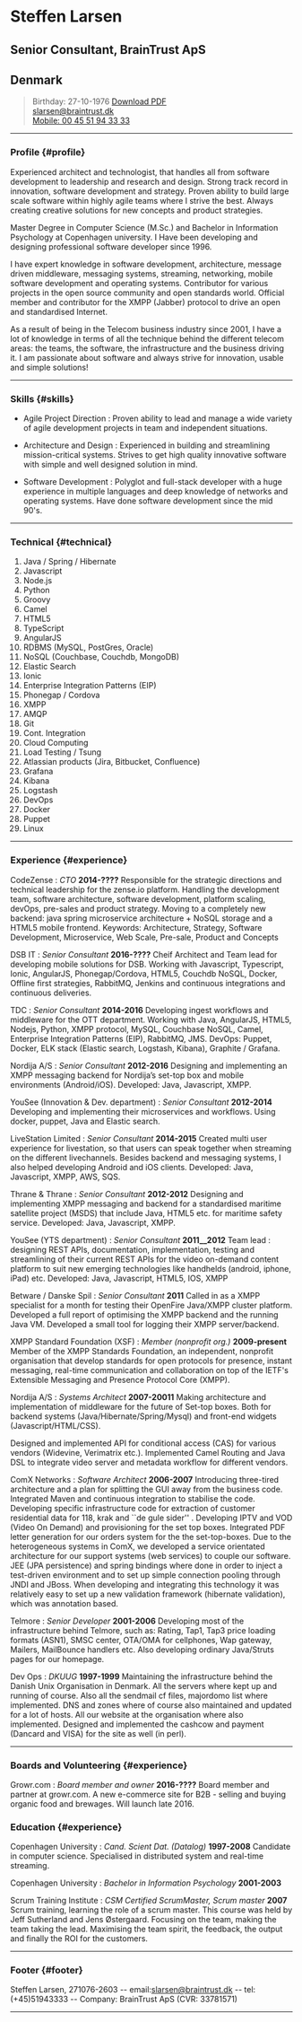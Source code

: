 # Steffen Larsen
## Senior Consultant, BrainTrust ApS
## Denmark

> Birthday: 27-10-1976
> [Download PDF](resume.pdf)  
> [slarsen@braintrust.dk](slarsen@braintrust.dk)  
> [Mobile: 00 45 51 94 33 33](tel:004551943333)

------

### Profile {#profile}

Experienced architect and technologist, that handles all from software development to leadership and research and design. 
Strong track record in innovation, software development and strategy. Proven ability to build large scale software within highly agile teams where I strive the best. Always creating creative solutions for new concepts and product strategies.

Master Degree in Computer Science (M.Sc.) and Bachelor in Information Psychology at Copenhagen university. I Have been developing and designing professional software developer since 1996.

I have expert knowledge in software development, architecture, message driven middleware, messaging systems, streaming, networking, mobile software development and operating systems. Contributor for various projects in the open source community and open standards world. Official member and contributor for the XMPP (Jabber) protocol to drive an open and standardised Internet.

As a result of being in the Telecom business industry since 2001, I have a lot of knowledge in terms of all the technique behind the different telecom areas: the teams, the software, the infrastructure and the business driving it. I am passionate about software and always strive for innovation, usable and simple solutions!


------

### Skills {#skills}


* Agile Project Direction
  : Proven ability to lead and manage a wide variety of agile development projects in team and independent situations.

* Architecture and Design
  : Experienced in building and streamlining mission-critical systems. Strives to get high quality innovative software with simple and well designed solution in mind.
  
* Software Development
  : Polyglot and full-stack developer with a huge experience in multiple languages and deep knowledge of networks and operating systems. Have done software development since the mid 90's.



-------

### Technical {#technical}

1. Java / Spring / Hibernate
1. Javascript
3. Node.js
4. Python
5. Groovy
5. Camel
1. HTML5
2. TypeScript
2. AngularJS
2. RDBMS (MySQL, PostGres, Oracle)
3. NoSQL (Couchbase, Couchdb, MongoDB)
4. Elastic Search
1. Ionic
2. Enterprise Integration Patterns (EIP)
2. Phonegap / Cordova
1. XMPP
2. AMQP
1. Git
2. Cont. Integration
3. Cloud Computing
4. Load Testing / Tsung
5. Atlassian products (Jira, Bitbucket, Confluence)
3. Grafana 
4. Kibana
4. Logstash
1. DevOps
2. Docker
3. Puppet
1. Linux

------

### Experience {#experience}

CodeZense
: *CTO*
  __2014-????__
	Responsible for the strategic directions and technical leadership for the zense.io platform. 
Handling the development team, software architecture, software development, platform scaling, devOps, pre-sales and product strategy. Moving to a completely new backend: java spring microservice architecture + NoSQL storage and a HTML5 mobile frontend.
Keywords: Architecture, Strategy, Software Development, Microservice, Web Scale, Pre-sale, Product and Concepts

DSB IT
: *Senior Consultant*
  __2016-????__
Cheif Architect and Team lead for developing mobile solutions for DSB.
Working with Javascript, Typescript, Ionic, AngularJS, Phonegap/Cordova, HTML5, Couchdb NoSQL, Docker, Offline first strategies, RabbitMQ, Jenkins and continuous integrations and continuous deliveries.

TDC
: *Senior Consultant*
  __2014-2016__
  Developing ingest workflows and middleware for the OTT department.
Working with Java, AngularJS, HTML5, Nodejs, Python, XMPP protocol, MySQL, Couchbase NoSQL, Camel, Enterprise Integration Patterns (EIP), RabbitMQ, JMS.
DevOps: Puppet, Docker, ELK stack (Elastic search, Logstash, Kibana), Graphite / Grafana.


Nordija A/S
: *Senior Consultant*
  __2012-2016__
  Designing and implementing an XMPP messaging backend for Nordija’s set-top box and mobile environments (Android/iOS). Developed: Java, Javascript, XMPP.

YouSee (Innovation & Dev. department)
: *Senior Consultant*
  __2012-2014__
	Developing and implementing their microservices and workflows. Using docker, puppet, Java and Elastic search.

LiveStation Limited
: *Senior Consultant*
  __2014-2015__
  Created multi user experience for livestation, so that users can speak together when streaming on the different livechannels. Besides backend and messaging systems, I also helped developing Android and iOS clients. Developed: Java, Javascript, XMPP, AWS, SQS.

Thrane & Thrane
: *Senior Consultant*
  __2012-2012__
  Designing and implementing XMPP messaging and backend for a standardised maritime satellite project (MSDS) that include Java, HTML5 etc. for maritime safety service. Developed: Java, Javascript, XMPP.

YouSee (YTS department)
: *Senior Consultant*
  __2011__2012__
  Team lead : designing REST APIs, documentation, implementation, testing and streamlining of their current REST APIs for the video on-demand content platform to suit new emerging technologies like handhelds (android, iphone, iPad) etc. Developed: Java, Javascript, HTML5, IOS, XMPP

Betware / Danske Spil
: *Senior Consultant*
  __2011__
  Called in as a XMPP specialist for a month for testing their OpenFire Java/XMPP cluster platform. 
Developed a full report of optimising the XMPP backend and the running Java VM.
Developed a small tool for logging their XMPP server/backend.



XMPP Standard Foundation (XSF)
: *Member (nonprofit org.)*
  __2009-present__
  Member of the XMPP Standards Foundation, an independent, nonprofit organisation that develop standards for open protocols for presence, instant messaging, real-time communication and collaboration on top of the IETF's Extensible Messaging and Presence Protocol Core (XMPP).

Nordija A/S
: *Systems Architect*
  __2007-20011__
  Making architecture and implementation of middleware for the future of Set-top boxes. Both for backend systems (Java/Hibernate/Spring/Mysql) and front-end widgets (Javascript/HTML/CSS). 

  Designed and implemented API for conditional access (CAS) for various vendors (Widevine, Verimatrix etc.). Implemented Camel Routing and Java DSL to integrate video server and metadata workflow for different vendors.

ComX Networks
: *Software Architect*
  __2006-2007__
  Introducing three-tired architecture and a plan for splitting the GUI away from the business code. Integrated Maven and continuous integration to stabilise the code. Developing specific infrastructure code for extraction of customer residential data for 118, krak and ``de gule sider'' . Developing IPTV and VOD (Video On Demand) and provisioning for the set top boxes. Integrated PDF letter generation for our orders system for the the set-top-boxes. Due to the heterogeneous systems in ComX, we developed a service orientated architecture for our support systems (web services) to couple our software. JEE (JPA persistence) and spring bindings where done in order to inject a test-driven environment and to set up simple connection pooling through JNDI and JBoss. When developing and
integrating this technology it was relatively easy to set up a new validation framework (hibernate validation), which was annotation based.

Telmore
: *Senior Developer*
  __2001-2006__
  Developing most of the infrastructure behind Telmore, such as: Rating, Tap1, Tap3 price loading formats (ASN1), SMSC center, OTA/OMA for cellphones, Wap gateway, Mailers, MailBounce handlers etc. Also developing ordinary Java/Struts pages for our homepage.

Dev Ops
: *DKUUG*
  __1997-1999__
  Maintaining the infrastructure behind the Danish Unix Organisation in Denmark. All the servers where kept up and running of course. Also all the sendmail cf files, majordomo list where implemented. DNS and zones where of course also maintained and updated for a lot of hosts. All our website at the organisation where also implemented. Designed and implemented the cashcow and payment (Dancard and VISA) for the site as well (in perl).

-------


### Boards and Volunteering {#experience}
Growr.com
: *Board member and owner*
  __2016-????__
  Board member and partner at growr.com. A new e-commerce site for B2B - selling and buying organic food and brewages. Will launch late 2016.
  
### Education {#experience}

Copenhagen University
: *Cand. Scient Dat. (Datalog)*
  __1997-2008__
Candidate in computer science. Specialised in distributed system and real-time streaming.

Copenhagen University
: *Bachelor in Information Psychology*
  __2001-2003__


Scrum Training Institute
: *CSM Certified ScrumMaster, Scrum master*
  __2007__
Scrum training, learning the role of a scrum master. This course was held by Jeff Sutherland and Jens Østergaard. Focusing on the team, making the team taking the lead. Maximising the team spirit, the feedback, the output and finally the ROI for the customers.

------

### Footer {#footer}

Steffen Larsen, 271076-2603 -- email:[slarsen@braintrust.dk](slarsen@braintrust.dk) -- tel: (+45)51943333 -- Company: BrainTrust ApS (CVR: 33781571)

------